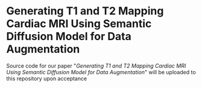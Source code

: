 # Generating T1 and T2 Mapping Cardiac MRI Using Semantic Diffusion Model for Data Augmentation

Source code for our paper "*Generating T1 and T2 Mapping Cardiac MRI Using Semantic Diffusion Model for Data Augmentation*" will be uploaded to this repository upon acceptance
